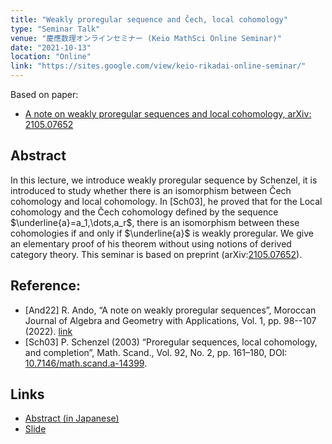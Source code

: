 ```yaml
---
title: "Weakly proregular sequence and Čech, local cohomology"
type: "Seminar Talk"
venue: "慶應数理オンラインセミナー (Keio MathSci Online Seminar)"
date: "2021-10-13"
location: "Online"
link: "https://sites.google.com/view/keio-rikadai-online-seminar/" 
---
```


Based on paper:
- [A note on weakly proregular sequences and local cohomology, arXiv: 2105.07652](https://arxiv.org/abs/2105.07652)

## Abstract
In this lecture, we introduce weakly proregular sequence by Schenzel, it is introduced to study whether there is an isomorphism between Čech cohomology and local cohomology. In [Sch03], he proved that for the Local cohomology and the Čech cohomology defined by the sequence $\underline{a}=a_1,\dots,a_r$, there is an isomorphism between these cohomologies if and only if $\underline{a}$ is weakly proregular. We give an elementary proof of his theorem without using notions of derived category theory. This seminar is based on preprint (arXiv:[2105.07652](https://arxiv.org/abs/2105.07652)).

## Reference:
- [And22]
R. Ando, “A note on weakly proregular sequences”, Moroccan Journal of Algebra and Geometry with Applications, Vol. 1, pp. 98--107 (2022). [link](https://ced.fst-usmba.ac.ma/p/mjaga/a-note-on-weakly-proregular-sequence/)
- [Sch03]
P. Schenzel (2003) “Proregular sequences, local cohomology, and completion”, Math. Scand., Vol. 92,
No. 2, pp. 161–180, DOI: [10.7146/math.scand.a-14399](https://www.mscand.dk/article/view/14399).


## Links
- [Abstract (in Japanese)](/files/21-10-13/Abstruct.pdf)
- [Slide](/files/21-10-13/slide.pdf)

